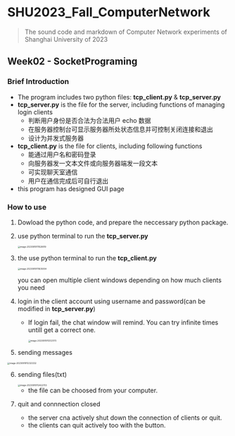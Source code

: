 # SHU2023_Fall_ComputerNetwork
> The sound code and markdown of Computer Network experiments of Shanghai University of 2023



## Week02 - SocketPrograming

### Brief Introduction

- The program includes two python files: **tcp_client.py** & **tcp_server.py**
- **tcp_server.py** is the file for the server, including functions of managing login clients
  - 判断用户身份是否合法为合法用户 echo 数据 
  - 在服务器控制台可显示服务器所处状态信息并可控制关闭连接和退出
  - 设计为并发式服务器
- **tcp_client.py** is the file for clients, including following functions
  - 能通过用户名和密码登录
  - 向服务器发一文本文件或向服务器端发一段文本
  - 可实现聊天室通信
  - 用户在通信完成后可自行退出
- this program has designed GUI page


### How to use

1. Dowload the python code, and prepare the neccessary python package.

2. use python terminal to run the **tcp_server.py**

   <img src="C:\Users\Kevin Wang\AppData\Roaming\Typora\typora-user-images\image-20230919111528919.png" alt="image-20230919111528919" style="zoom:33%;" />

3. the use python terminal to run the **tcp_client.py**

   <img src="C:\Users\Kevin Wang\AppData\Roaming\Typora\typora-user-images\image-20230919111635004.png" alt="image-20230919111635004" style="zoom:33%;" />

   you can open multiple client windows depending on how much clients you need 

4. login in the client account using username and password(can be modified in **tcp_server.py**)

   - If login fail, the chat window will remind. You can try infinite times untill get a correct one.

     <img src="C:\Users\Kevin Wang\AppData\Roaming\Typora\typora-user-images\image-20230919112123173.png" alt="image-20230919112123173" style="zoom: 33%;" />

5.  sending messages

   <img src="C:\Users\Kevin Wang\AppData\Roaming\Typora\typora-user-images\image-20230919112323332.png" alt="image-20230919112323332" style="zoom:33%;" />

6. sending files(txt)

   <img src="C:\Users\Kevin Wang\AppData\Roaming\Typora\typora-user-images\image-20230919112422703.png" alt="image-20230919112422703" style="zoom:33%;" />

   - the file can be choosed from your computer.

7. quit and connnection closed
   - the server cna actively shut down the connection of clients or quit.
   - the clients can quit actively too with the button.

